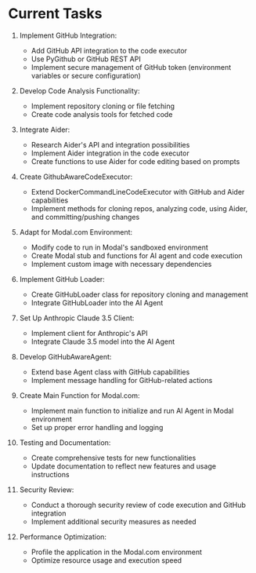 # Current Tasks

1. Implement GitHub Integration:
   - Add GitHub API integration to the code executor
   - Use PyGithub or GitHub REST API
   - Implement secure management of GitHub token (environment variables or secure configuration)

2. Develop Code Analysis Functionality:
   - Implement repository cloning or file fetching
   - Create code analysis tools for fetched code

3. Integrate Aider:
   - Research Aider's API and integration possibilities
   - Implement Aider integration in the code executor
   - Create functions to use Aider for code editing based on prompts

4. Create GithubAwareCodeExecutor:
   - Extend DockerCommandLineCodeExecutor with GitHub and Aider capabilities
   - Implement methods for cloning repos, analyzing code, using Aider, and committing/pushing changes

5. Adapt for Modal.com Environment:
   - Modify code to run in Modal's sandboxed environment
   - Create Modal stub and functions for AI agent and code execution
   - Implement custom image with necessary dependencies

6. Implement GitHub Loader:
   - Create GitHubLoader class for repository cloning and management
   - Integrate GitHubLoader into the AI Agent

7. Set Up Anthropic Claude 3.5 Client:
   - Implement client for Anthropic's API
   - Integrate Claude 3.5 model into the AI Agent

8. Develop GitHubAwareAgent:
   - Extend base Agent class with GitHub capabilities
   - Implement message handling for GitHub-related actions

9. Create Main Function for Modal.com:
   - Implement main function to initialize and run AI Agent in Modal environment
   - Set up proper error handling and logging

10. Testing and Documentation:
    - Create comprehensive tests for new functionalities
    - Update documentation to reflect new features and usage instructions

11. Security Review:
    - Conduct a thorough security review of code execution and GitHub integration
    - Implement additional security measures as needed

12. Performance Optimization:
    - Profile the application in the Modal.com environment
    - Optimize resource usage and execution speed
